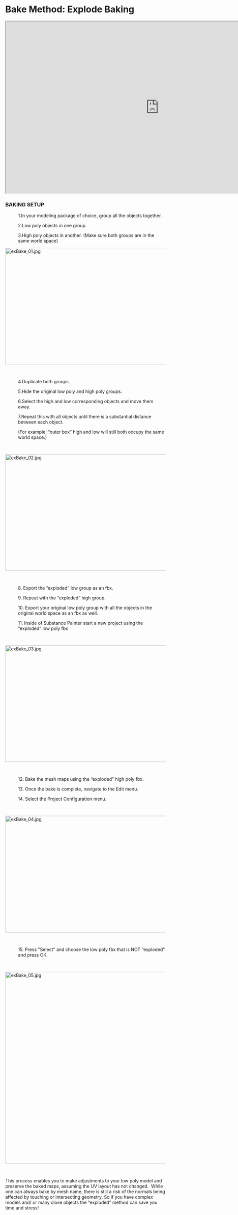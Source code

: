 # Bake Method: Explode Baking

<p><iframe src="https://www.youtube.com/embed/7Ff9V4H-cfU?rel=0" width="960" height="540" allowfullscreen="allowfullscreen" allow="accelerometer; autoplay; clipboard-write; encrypted-media; gyroscope; picture-in-picture" data-mce-fragment="1"></iframe></p>
<h3 style="text-align: left;">BAKING SETUP</h3>
<div class="col span_12 dark left" style="text-align: left;">
<div class="vc_col-sm-12 wpb_column column_container vc_column_container col no-extra-padding instance-8" data-t-w-inherits="default" data-border-radius="none" data-shadow="none" data-border-animation="" data-border-animation-delay="" data-border-width="none" data-border-style="solid" data-border-color="" data-bg-cover="" data-padding-pos="all" data-has-bg-color="false" data-bg-color="" data-bg-opacity="1" data-hover-bg="" data-hover-bg-opacity="1" data-animation="" data-delay="0">
<div class="vc_column-inner">
<div class="wpb_wrapper">
<p style="padding-left: 40px;">1.In your modeling package of choice, group all the objects together.</p>
<p style="padding-left: 40px;">2.Low poly objects in one group</p>
<p style="padding-left: 40px;">3.High poly objects in another. (Make sure both groups are in the same world space)</p>
<p style="text-align: left;"><img src="https://canvas.instructure.com/courses/2292421/files/111708809/preview" alt="exBake_01.jpg" width="650" height="366" data-api-endpoint="https://canvas.instructure.com/api/v1/courses/2292421/files/111708809" data-api-returntype="File"></p>
<p style="text-align: left;">&nbsp;</p>
<p style="padding-left: 40px;"><span>4.Duplicate both groups.</span></p>
<p style="padding-left: 40px;"><span>5.Hide the original low poly and high poly groups.</span></p>
<p style="padding-left: 40px;"><span>6.Select the high and low corresponding objects and move them away. </span></p>
<p style="padding-left: 40px;"><span>7.Repeat this with all objects until there is a substantial distance between each object. </span></p>
<p style="padding-left: 40px;"><span>(For example: “outer box” high and low will still both occupy the same world space.)</span></p>
<p>&nbsp;</p>
<p><span><img src="https://canvas.instructure.com/courses/2292421/files/111708810/preview" alt="exBake_02.jpg" width="650" height="366" data-api-endpoint="https://canvas.instructure.com/api/v1/courses/2292421/files/111708810" data-api-returntype="File"></span></p>
<p>&nbsp;</p>
<p style="padding-left: 40px;"><span>8. Export the “exploded” low group as an fbx.</span></p>
<p style="padding-left: 40px;"><span>9. Repeat with the “exploded” high group. </span></p>
<p style="padding-left: 40px;"><span>10. Export your original low poly group with all the objects in the original world space as an fbx as well.</span></p>
<p style="padding-left: 40px;"><span>11. Inside of Substance Painter start a new project using the “exploded” low poly fbx</span></p>
<p>&nbsp;</p>
<p><span><img src="https://canvas.instructure.com/courses/2292421/files/111708807/preview" alt="exBake_03.jpg" width="650" height="366" data-api-endpoint="https://canvas.instructure.com/api/v1/courses/2292421/files/111708807" data-api-returntype="File"></span></p>
<p>&nbsp;</p>
<p style="padding-left: 40px;"><span>12. Bake the mesh maps using the “exploded” high poly fbx. </span></p>
<p style="padding-left: 40px;"><span>13. Once the bake is complete, navigate to the Edit menu. </span></p>
<p style="padding-left: 40px;"><span>14. Select the Project Configuration menu.</span></p>
<p style="text-align: left;">&nbsp;</p>
<p style="text-align: left;"><span><img src="https://canvas.instructure.com/courses/2292421/files/111708808/preview" alt="exBake_04.jpg" width="650" height="366" data-api-endpoint="https://canvas.instructure.com/api/v1/courses/2292421/files/111708808" data-api-returntype="File"></span></p>
<p style="text-align: left;">&nbsp;</p>
<p style="padding-left: 40px;"><span>15. Press "Select" and choose the low poly fbx that is NOT “exploded” and press OK.</span></p>
<p style="text-align: left;">&nbsp;</p>
<p style="text-align: left;"><span><img src="https://canvas.instructure.com/courses/2292421/files/111708806/preview" alt="exBake_05.jpg" width="618" height="602" data-api-endpoint="https://canvas.instructure.com/api/v1/courses/2292421/files/111708806" data-api-returntype="File"></span></p>
<p style="text-align: left;">&nbsp;</p>
<p style="text-align: left;"><span>This process enables you to make adjustments to your low poly model and preserve the baked maps, assuming the UV layout has not changed.&nbsp; While one can always bake by mesh name, there is still a risk of the normals being affected by touching or intersecting geometry. So if you have complex models and/ or many close objects the “exploded” method can save you time and stress!</span></p>
</div>
</div>
</div>
</div>
